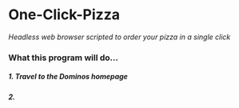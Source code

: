# One-Click-Pizza
<i> Headless web browser scripted to order your pizza in a single click </i>

### What this program will do...
##### 1. Travel to the Dominos homepage
##### 2. 
